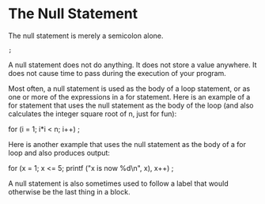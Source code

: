 # The Null Statement

The null statement is merely a semicolon alone.

`;`

A null statement does not do anything. It does not store a value anywhere. It does not cause time to pass during the execution of your program.

Most often, a null statement is used as the body of a loop statement, or as one or more of the expressions in a for statement. Here is an example of a for statement that uses the null statement as the body of the loop \(and also calculates the integer square root of n, just for fun\):

for \(i = 1; i\*i &lt; n; i++\) ;

Here is another example that uses the null statement as the body of a for loop and also produces output:

for \(x = 1; x &lt;= 5; printf \("x is now %d\n", x\), x++\) ;

A null statement is also sometimes used to follow a label that would otherwise be the last thing in a block.

